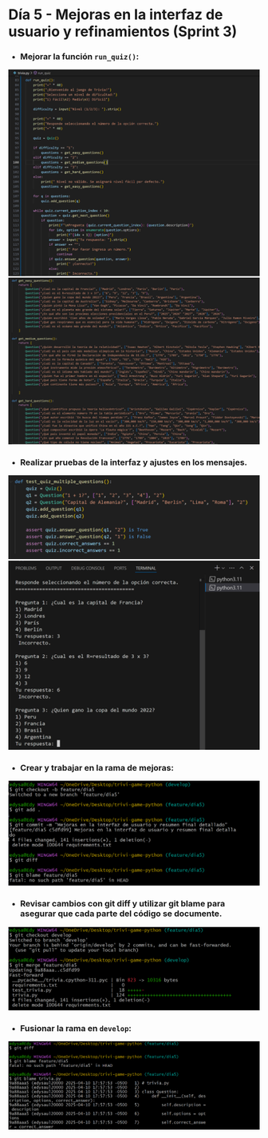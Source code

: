 # Día 5 - Mejoras en la interfaz de usuario y refinamientos (Sprint 3)

* ### Mejorar la función `run_quiz()`:
![alt text](10.png)
![alt text](11.png)
* ### Realizar pruebas de la interfaz y ajustes en los mensajes.
![alt text](13.png)
![alt text](12.png)
* ### Crear y trabajar en la rama de mejoras:
![alt text](14.png)

* ### Revisar cambios con git diff y utilizar git blame para asegurar que cada parte del código se documente.
![alt text](15.png)

* ### Fusionar la rama en `develop`:
![alt text](16.png)